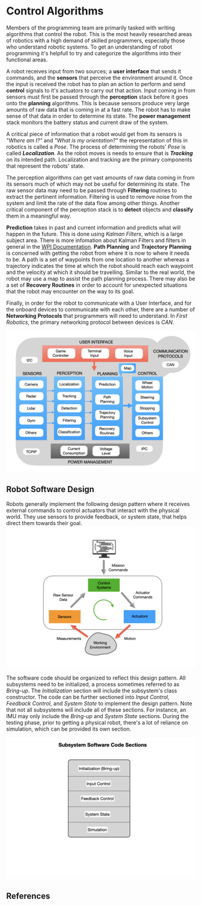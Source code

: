 # Control Algorithms
Members of the programming team are primarily tasked with writing algorithms that control the robot.  This is the most heavily researched areas of robotics with a high demand of skilled programmers, especially those who understand robotic systems. To get an understanding of robot programming it's helpfull to try and categorize the algorithms into their functional areas.

A robot receives input from two sources; a **user interface** that sends it commands, and the **sensors** that perceive the environment around it.  Once the input is received the robot has to plan an action to perform and send **control** signals to it's actuators to carry out that action.  Input coming in from sensors must first be passed through the **perception** stack before it goes onto the **planning** algorithms. This is because sensors produce very large amounts of raw data that is coming in at a fast rate.  The robot has to make sense of that data in order to determine its state.  The **power management** stack monitors the battery status and current draw of the system.

A critical piece of information that a robot would get from its sensors is <i>"Where am I?"</i> and <i>"What is my orientation?"</i> the representation of this in robotics is called a <i>Pose</i>.  The process of determining the robots' <i>Pose</i> is called <i>**Localization**</i>. As the robot moves is needs to ensure that is <i>**Tracking**</i> on its intended path. Localization and tracking are the primary components that represent the robots' state.  

The perception algorithms can get vast amounts of raw data coming in from its sensors much of which may not be useful for determining its state.  The raw sensor data may need to be passed through **Filtering** routines to extract the pertinent information. Filtering is used to remove noise from the system and limit the rate of the data flow among other things. Another critical component of the perception stack is to **detect** objects and **classify** them in a meaningful way. 

**Prediction** takes in past and current information and predicts what will happen in the future.  This is done using <i>Kalman Filters</i>, which is a large subject area. There is more infomation about Kalman Filters and filters in general in the [WPI Documentation](https://docs.wpilib.org/en/latest/docs/software/advanced-controls/filters/introduction.html). **Path Planning** and **Trajectory Planning** is concerned with getting the robot from where it is now to where it needs to be.  A path is a set of waypoints from one location to another whereas a trajectory indicates the time at which the robot should reach each waypoint and the velocity at which it should be travelling. Similar to the real world, the robot may use a map to assist the path planning process. There may also be a set of **Recovery Routines** in order to account for unexpected situations that the robot may encounter on the way to its goal.

Finally, in order for the robot to communicate with a User Interface, and for the onboard devices to communicate with each other, there are a number of **Networking Protocols** that programmers will need to understand.  In <i>First Robotics</i>, the primary networking protocol between devices is <i>CAN</i>.

![Control Categories](../../images/FRCConcepts/FRCConcepts.012.jpeg)


## Robot Software Design 
Robots generally implement the following design pattern where it receives external commands to control actuators that interact with the physical world.  They use sensors to provide feedback, or system state, that helps direct them towards their goal.  
![Process Loop](../../images/FRCConcepts/FRCConcepts.008.jpeg)

The software code should be organized to reflect this design pattern.  All subsystems need to be initialized, a process sometimes referred to as *Bring-up*. The *Initialization* section will include the subsystem's class constructor.  The code can be further sectioned into *Input Control, Feedback Control*, and *System State* to implement the design pattern. Note that not all subsystems will include all of these sections. For instance, an IMU may only include the *Bring-up* and *System State* sections.  During the testing phase, prior to getting a physical robot, there's a lot of reliance on simulation, which can be provided its own section.

![Code Sections](../../images/FRCConcepts/FRCConcepts.021.jpeg)


<!-- ## <a name="rtos"></a>Real Time Operating Systems (RTOS)
Explain a general purpose operating system...

![GPOS](../../images/FRCConcepts/FRCConcepts.013.jpeg)

Explain a typical micro processor operating system...

![Super Loop](../../images/FRCConcepts/FRCConcepts.014.jpeg)

Explain a real time operating system...

![RTOS](../../images/FRCConcepts/FRCConcepts.015.jpeg) -->

## References
